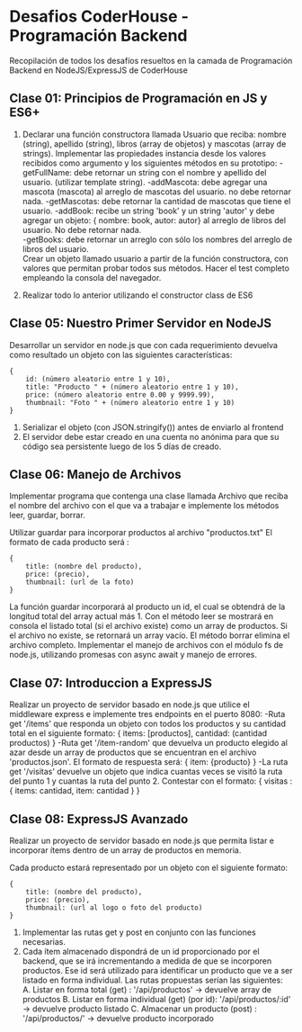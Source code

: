 # Desafios CoderHouse - Programación Backend

Recopilación de todos los desafíos resueltos en la camada de Programación Backend en NodeJS/ExpressJS de CoderHouse

## Clase 01: Principios de Programación en JS y ES6+

1. Declarar una función constructora llamada Usuario que reciba: nombre (string), apellido (string), libros (array de objetos) y mascotas (array de strings).
   Implementar las propiedades instancia desde los valores recibidos como argumento y los siguientes métodos en su prototipo:
   -getFullName: debe retornar un string con el nombre y apellido del usuario. (utilizar template string).
   -addMascota: debe agregar una mascota (mascota) al arreglo de mascotas del usuario. no debe retornar nada.
   -getMascotas: debe retornar la cantidad de mascotas que tiene el usuario.
   -addBook: recibe un string 'book' y un string 'autor' y debe agregar un objeto: { nombre: book, autor: autor} al arreglo de libros del usuario. No debe retornar nada.  
   -getBooks: debe retornar un arreglo con sólo los nombres del arreglo de libros del usuario.  
   Crear un objeto llamado usuario a partir de la función constructora, con valores que permitan probar todos sus métodos. Hacer el test completo empleando la consola del navegador.

2. Realizar todo lo anterior utilizando el constructor class de ES6

## Clase 05: Nuestro Primer Servidor en NodeJS

Desarrollar un servidor en node.js que con cada requerimiento devuelva como resultado un objeto con las siguientes características:

```
{
    id: (número aleatorio entre 1 y 10),
    title: "Producto " + (número aleatorio entre 1 y 10),
    price: (número aleatorio entre 0.00 y 9999.99),
    thumbnail: "Foto " + (número aleatorio entre 1 y 10)
}
```

1. Serializar el objeto (con JSON.stringify()) antes de enviarlo al frontend
2. El servidor debe estar creado en una cuenta no anónima para que su código sea persistente luego de los 5 días de creado.

## Clase 06: Manejo de Archivos

Implementar programa que contenga una clase llamada Archivo que reciba el nombre del archivo con el que va a trabajar e implemente los métodos leer, guardar, borrar.

Utilizar guardar para incorporar productos al archivo "productos.txt"
El formato de cada producto será :

```
{
    title: (nombre del producto),
    price: (precio),
    thumbnail: (url de la foto)
}
```

La función guardar incorporará al producto un id, el cual se obtendrá de la longitud total del array actual más 1.
Con el método leer se mostrará en consola el listado total (si el archivo existe) como un array de productos. Si el archivo no existe, se retornará un array vacío.
El método borrar elimina el archivo completo.
Implementar el manejo de archivos con el módulo fs de node.js, utilizando promesas con async await y manejo de errores.

## Clase 07: Introduccion a ExpressJS

Realizar un proyecto de servidor basado en node.js que utilice el middleware express e implemente tres endpoints en el puerto 8080:
-Ruta get '/items' que responda un objeto con todos los productos y su cantidad total en el siguiente formato: { items: [productos], cantidad: (cantidad productos) }
-Ruta get '/item-random' que devuelva un producto elegido al azar desde un array de productos que se encuentran en el archivo 'productos.json'. El formato de respuesta será: { item: {producto} }
-La ruta get '/visitas' devuelve un objeto que indica cuantas veces se visitó la ruta del punto 1 y cuantas la ruta del punto 2. Contestar con el formato: { visitas : { items: cantidad, item: cantidad } }

## Clase 08: ExpressJS Avanzado

Realizar un proyecto de servidor basado en node.js que permita listar e incorporar ítems dentro de un array de productos en memoria.

Cada producto estará representado por un objeto con el siguiente formato:

```
{
    title: (nombre del producto),
    price: (precio),
    thumbnail: (url al logo o foto del producto)
}
```

1. Implementar las rutas get y post en conjunto con las funciones necesarias.
2. Cada ítem almacenado dispondrá de un id proporcionado por el backend, que se irá incrementando a medida de que se incorporen productos. Ese id será utilizado para identificar un producto que ve a ser listado en forma individual.
   Las rutas propuestas serían las siguientes:
   A. Listar en forma total (get) : '/api/productos' -> devuelve array de productos
   B. Listar en forma individual (get) (por id): '/api/productos/:id' -> devuelve producto listado
   C. Almacenar un producto (post) : '/api/productos/' -> devuelve producto incorporado
